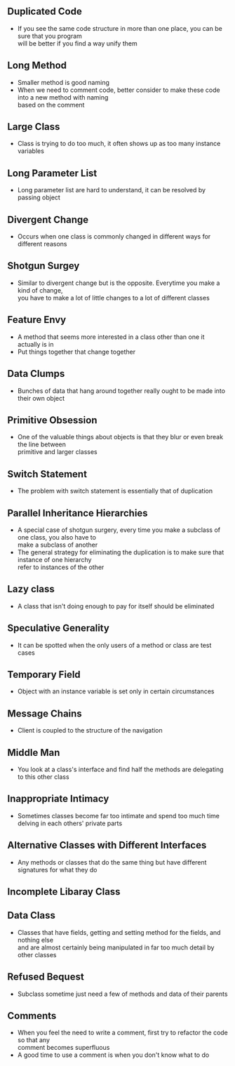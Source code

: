 ## Duplicated Code
- If you see the same code structure in more than one place, you can be sure that you program <br>
  will be better if you find a way unify them

## Long Method
- Smaller method is good naming
- When we need to comment code, better consider to make these code into a new method with naming <br>
  based on the comment

## Large Class
- Class is trying to do too much, it often shows up as too many instance variables

## Long Parameter List
- Long parameter list are hard to understand, it can be resolved by passing object

## Divergent Change
- Occurs when one class is commonly changed in different ways for different reasons

## Shotgun Surgey
- Similar to divergent change but is the opposite. Everytime you make a kind of change, <br>
  you have to make a lot of little changes to a lot of different classes

## Feature Envy
- A method that seems more interested in a class other than one it actually is in
- Put things together that change together

## Data Clumps
- Bunches of data that hang around together really ought to be made into their own object

## Primitive Obsession
- One of the valuable things about objects is that they blur or even break the line between <br>
  primitive and larger classes

## Switch Statement
- The problem with switch statement is essentially that of duplication

## Parallel Inheritance Hierarchies
- A special case of shotgun surgery, every time you make a subclass of one class, you also have to<br>
  make a subclass of another
- The general strategy for eliminating the duplication is to make sure that instance of one hierarchy<br>
  refer to instances of the other

## Lazy class
- A class that isn't doing enough to pay for itself should be eliminated

## Speculative Generality
- It can be spotted when the only users of a method or class are test cases

## Temporary Field
- Object with an instance variable is set only in certain circumstances

## Message Chains
- Client is coupled to the structure of the navigation

## Middle Man
- You look at a class's interface and find half the methods are delegating to this other class

## Inappropriate Intimacy
- Sometimes classes become far too intimate and spend too much time delving in each others' private parts

## Alternative Classes with Different Interfaces
- Any methods or classes that do the same thing but have different signatures for what they do

## Incomplete Libaray Class


## Data Class
- Classes that have fields, getting and setting method for the fields, and nothing else <br>
  and are almost certainly being manipulated in far too much detail by other classes

## Refused Bequest
- Subclass sometime just need a few of methods and data of their parents

## Comments
- When you feel the need to write a comment, first try to refactor the code so that any <br>
  comment becomes superfluous
- A good time to use a comment is when you don't know what to do